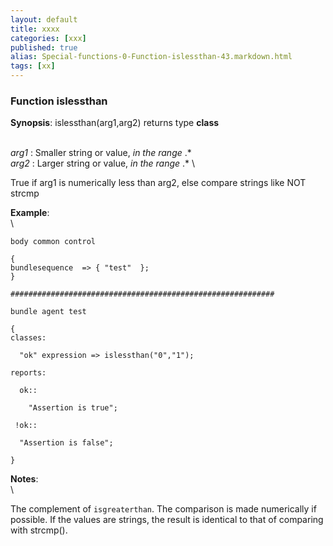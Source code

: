 ```yaml
---
layout: default
title: xxxx
categories: [xxx]
published: true
alias: Special-functions-0-Function-islessthan-43.markdown.html
tags: [xx]
---
```


### Function islessthan

**Synopsis**: islessthan(arg1,arg2) returns type **class**

\
 *arg1* : Smaller string or value, *in the range* .\* \
 *arg2* : Larger string or value, *in the range* .\* \

True if arg1 is numerically less than arg2, else compare strings like
NOT strcmp

**Example**:\
 \

    body common control

    {
    bundlesequence  => { "test"  };
    }

    ###########################################################

    bundle agent test

    {
    classes:

      "ok" expression => islessthan("0","1");

    reports:

      ok::

        "Assertion is true";

     !ok::

      "Assertion is false";

    }

**Notes**:\
 \

The complement of `isgreaterthan`. The comparison is made numerically if
possible. If the values are strings, the result is identical to that of
comparing with strcmp().
